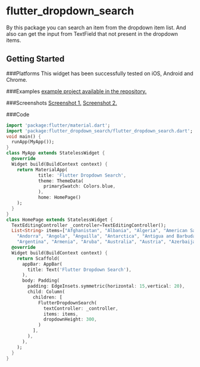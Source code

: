 # flutter_dropdown_search

By this package you can search an item from the dropdown item list.
And also can get the input from TextField that not present in the dropdown items.

## Getting Started
###Platforms
This widget has been successfully tested on iOS, Android and Chrome.

###Examples
<a href="https://github.com/SujitSarkar/Flutter-Dropdown-Search">example project available in the repository.</a>

###Screenshots
<a href="https://github.com/SujitSarkar/Flutter-Dropdown-Search/blob/master/ex_img/sc_1.png">Screenshot 1.</a>
<a href="https://github.com/SujitSarkar/Flutter-Dropdown-Search/blob/master/ex_img/sc_2.png">Screenshot 2.</a>

###Code
```dart
import 'package:flutter/material.dart';
import 'package:flutter_dropdown_search/flutter_dropdown_search.dart';
void main() {
  runApp(MyApp());
}
class MyApp extends StatelessWidget {
  @override
  Widget build(BuildContext context) {
    return MaterialApp(
            title: 'Flutter Dropdown Search',
            theme: ThemeData(
              primarySwatch: Colors.blue,
            ),
            home: HomePage()
    );
  }
}
class HomePage extends StatelessWidget {
  TextEditingController _controller=TextEditingController();
  List<String> items=["Afghanistan", "Albania", "Algeria", "American Samoa",
    "Andorra", "Angola", "Anguilla", "Antarctica", "Antigua and Barbuda",
    "Argentina", "Armenia", "Aruba", "Australia", "Austria", "Azerbaijan"];
  @override
  Widget build(BuildContext context) {
    return Scaffold(
      appBar: AppBar(
        title: Text('Flutter Dropdown Search'),
      ),
      body: Padding(
        padding: EdgeInsets.symmetric(horizontal: 15,vertical: 20),
        child: Column(
          children: [
            FlutterDropdownSearch(
              textController: _controller,
              items: items,
              dropdownHeight: 300,
            )
          ],
        ),
      ),
    );
  }
}
```
